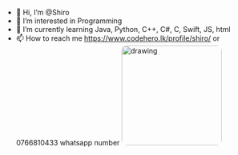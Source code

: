 - 👋 Hi, I’m @Shiro
- 👀 I’m interested in Programming
- 🌱 I’m currently learning Java, Python, C++, C#, C, Swift, JS, html
- 📫 How to reach me https://www.codehero.lk/profile/shiro/  or  0766810433 whatsapp number
  <img src="https://oshadhashiro.netlify.app/images/main-image.jpg" alt="drawing" style="width:200px; border-radius:10px;"/>
